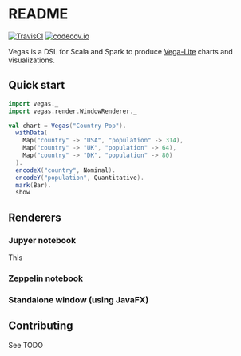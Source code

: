 # README
[![TravisCI](https://travis-ci.org/aishfenton/Vegas.svg?branch=master)](https://travis-ci.org/aishfenton/Vegas)
[![codecov.io](https://codecov.io/github/aishfenton/Vegas/coverage.svg?branch=master)](https://codecov.io/github/aishfenton/Vegas?branch=master)

Vegas is a DSL for Scala and Spark to produce [Vega-Lite](https://vega.github.io/vega-lite/) charts and visualizations.

## Quick start

```scala
import vegas._
import vegas.render.WindowRenderer._

val chart = Vegas("Country Pop").
  withData(
    Map("country" -> "USA", "population" -> 314),
    Map("country" -> "UK", "population" -> 64),
    Map("country" -> "DK", "population" -> 80)
  ).
  encodeX("country", Nominal).
  encodeY("population", Quantitative).
  mark(Bar).
  show
```



## Renderers

### Jupyer notebook

This 

### Zeppelin notebook

### Standalone window (using JavaFX)


## Contributing

See TODO







